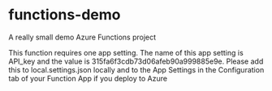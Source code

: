 # functions-demo
A really small demo Azure Functions project

This function requires one app setting. The name of this app setting is API_key and the value is 315fa6f3cdb73d06afeb90a999885e9e. Please add this to local.settings.json locally and to the App Settings in the Configuration tab of your Function App if you deploy to Azure
